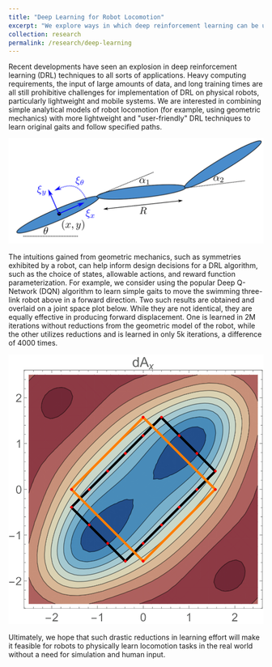 ```yaml
---
title: "Deep Learning for Robot Locomotion"
excerpt: "We explore ways in which deep reinforcement learning can be used to help underactuated and unintuitive robots learn locomotion tasks, ranging from gait discovery to path planning."
collection: research
permalink: /research/deep-learning
---
```


Recent developments have seen an explosion in deep reinforcement learning (DRL) techniques to all sorts of applications. Heavy computing requirements, the input of large amounts of data, and long training times are all still prohibitive challenges for implementation of DRL on physical robots, particularly lightweight and mobile systems. We are interested in combining simple analytical models of robot locomotion (for example, using geometric mechanics) with more lightweight and "user-friendly" DRL techniques to learn original gaits and follow specified paths.

![A three-link swimming robot](/files/swimmer.png)

The intuitions gained from geometric mechanics, such as symmetries exhibited by a robot, can help inform design decisions for a DRL algorithm, such as the choice of states, allowable actions, and reward function parameterization. For example, we consider using the popular Deep Q-Network (DQN) algorithm to learn simple gaits to move the swimming three-link robot above in a forward direction. Two such results are obtained and overlaid on a joint space plot below. While they are not identical, they are equally effective in producing forward displacement. One is learned in 2M iterations without reductions from the geometric model of the robot, while the other utilizes reductions and is learned in only 5k iterations, a difference of 4000 times.

![Two learned gaits in joint space](/files/gait.png)

Ultimately, we hope that such drastic reductions in learning effort will make it feasible for robots to physically learn locomotion tasks in the real world without a need for simulation and human input. 
